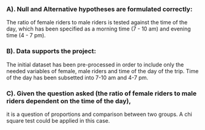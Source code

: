 ### A). Null and Alternative hypotheses are formulated correctly:

The ratio of female riders to male riders is tested against the time of the day, which has been specified as a morning time (7 - 10 am) and evening time (4 - 7 pm).

### B). Data supports the project:

The initial dataset has been pre-processed in order to include only the needed variables of female, male riders and time of the day of the trip. Time of the day has been subsetted into 7-10 am and 4-7 pm.

### C). Given the question asked (the ratio of female riders to male riders dependent on the time of the day),

it is a question of proportions and comparison between two groups. A chi square test could be applied in this case.
